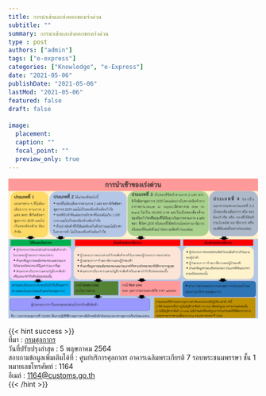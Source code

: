 ```yaml
---
title: การนำเข้าและส่งออกของเร่งด่วน
subtitle: ""
summary: การนำเข้าและส่งออกของเร่งด่วน
type : post
authors: ["admin"]
tags: ["e-express"]
categories: ["Knowledge", "e-Express"]
date: "2021-05-06"
publishDate: "2021-05-06"
lastMod: "2021-05-06"
featured: false
draft: false

image:
  placement:
  caption: ""
  focal_point: ""
  preview_only: true
---
```


![](featured.jpg)

{{< hint  success >}}  
ที่มา : [กรมศุลกากร](http://ccc.customs.go.th/cont_strc_faq.php?current_id=14232a32414d505f48&left_menu=interesting_article)  
วันที่ปรับปรุงล่าสุด : 5 พฤษภาคม 2564  
สอบถามข้อมูลเพิ่มเติมได้ที่ : ศูนย์บริการศุลกากร อาคารเฉลิมพระเกียรติ 7 รอบพระชนมพรรษา ชั้น 1  
หมายเลขโทรศัพท์ : 1164  
อีเมล์ : 1164@customs.go.th  
{{< /hint >}}
